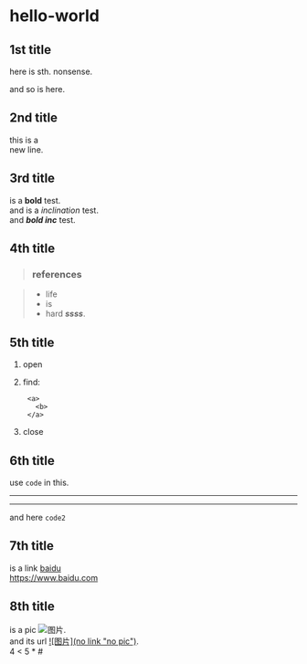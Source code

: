 # hello-world
## 1st title
here is sth. nonsense.

and so is here.
## 2nd title
this is a  
new line.
## 3rd title
is a **bold** test.  
and is a *inclination* test.  
and ***bold inc*** test.
## 4th title
> ### references

> - life
> - is
> - hard
> ***ssss***.
## 5th title
1. open
2. find:  

        <a>
          <b>
        </a>
3. close
## 6th title
use `code` in this.
***
---
and here `code2`
## 7th title
is a link [baidu](https://www.baidu.com "百度一下")  
<https://www.baidu.com>
## 8th title
is a pic ![图片](/Users/yezipeng/Pictures/Random/timg.jpeg "no picture").  
and its url [![图片](no link "no pic")](www.baidu.com).  
4 < 5
\* \#

